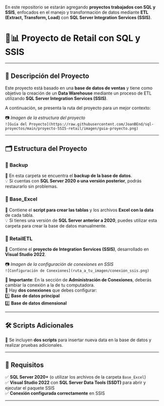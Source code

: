 En este repositorio se estarán agregando **proyectos trabajados con SQL y SSIS**, enfocados en el manejo y transformación de datos mediante **ETL (Extract, Transform, Load)** con **SQL Server Integration Services (SSIS)**.  

# 🛒📊 **Proyecto de Retail con SQL y SSIS**  
---

## 📌 **Descripción del Proyecto**  
Este proyecto está basado en una **base de datos de ventas** y tiene como objetivo la creación de un **Data Warehouse** mediante un proceso de ETL utilizando **SQL Server Integration Services (SSIS)**.  

A continuación, se presenta la ruta del proyecto para un mejor contexto:  

📷 _Imagen de la estructura del proyecto_  
`![Guía del Proyecto](https://raw.githubusercontent.com/JoanBEnd/sql-proyectos/main/proyecto-SSIS-retail/imagen/guia-proyecto.png)`

---

## 🗂 **Estructura del Proyecto**  

### 📂 **Backup**  
📌 En esta carpeta se encuentra el **backup de la base de datos**.  
💡 Si cuentas con **SQL Server 2020 o una versión posterior**, podrás restaurarlo sin problemas.  

### 📂 **Base_Excel**  
📌 Contiene el **script para crear las tablas** y los archivos **Excel con la data** de cada tabla.  
💡 Si tienes una versión de **SQL Server anterior a 2020**, puedes utilizar esta carpeta para crear la base de datos manualmente.  

### 📂 **RetailETL**  
📌 Contiene el **proyecto de Integration Services (SSIS)**, desarrollado en **Visual Studio 2022**.  

📷 _Imagen de la configuración de conexiones en SSIS_  
`![Configuración de Conexiones](ruta_a_tu_imagen/conexion_ssis.png)`

🔹 **Importante**: En la sección de **Administración de Conexiones**, deberás cambiar la conexión a la de tu computadora.  
🔹 Hay **dos conexiones** que debes configurar:  
   1️⃣ **Base de datos principal**  
   2️⃣ **Base de datos dimensional**  

---

## 🛠 **Scripts Adicionales**  
📌 Se incluyen **dos scripts** para insertar nueva data en la base de datos y realizar pruebas adicionales.  

---

## 🚀 **Requisitos**  
✅ **SQL Server 2020+** (o utilizar los archivos de la carpeta `Base_Excel`)  
✅ **Visual Studio 2022** con **SQL Server Data Tools (SSDT)** para abrir y ejecutar el paquete SSIS  
✅ **Conexión configurada correctamente** en SSIS  

---



